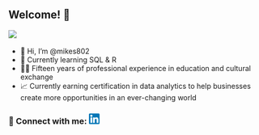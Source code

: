 ## Welcome! :tada:
![](https://komarev.com/ghpvc/?username=mikes802)
- 👋 Hi, I’m @mikes802
- 🌱 Currently learning SQL & R
- 👨‍🏫 Fifteen years of professional experience in education and cultural exchange 
- 📈 Currently earning certification in data analytics to help businesses create more opportunities in an ever-changing world

### 🤝 Connect with me: <a href="https://www.linkedin.com/in/michael-sante/"><img src="https://raw.githubusercontent.com/mikes802/mikes802/main/images/linkedin.png" alt="Michael Sante | LinkedIn" width="21px"/></a>

<!---
mikes802/mikes802 is a ✨ special ✨ repository because its `README.md` (this file) appears on your GitHub profile.
You can click the Preview link to take a look at your changes.
--->
